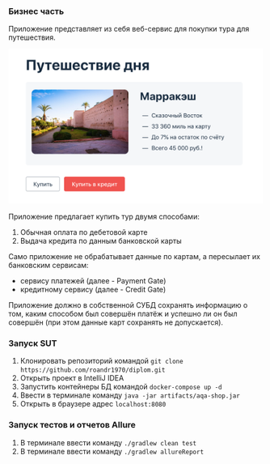 ### Бизнес часть

Приложение представляет из себя веб-сервис для покупки тура для путешествия.

![](src/test/resources/service.png)

Приложение предлагает купить тур двумя способами:
1. Обычная оплата по дебетовой карте
1. Выдача кредита по данным банковской карты

Само приложение не обрабатывает данные по картам, а пересылает их банковским сервисам:
* сервису платежей (далее - Payment Gate)
* кредитному сервису (далее - Credit Gate)

Приложение должно в собственной СУБД сохранять информацию о том, каким способом был совершён платёж и успешно ли он был совершён (при этом данные карт сохранять не допускается).

### Запуск SUT
1. Клонировать репозиторий командой `git clone https://github.com/roandr1970/diplom.git`
2. Открыть проект в IntelliJ IDEA
3. Запустить контейнеры БД командой `docker-compose up -d`
4. Ввести в терминале команду `java -jar artifacts/aqa-shop.jar`
5. Открыть в браузере адрес `localhost:8080`

### Запуск тестов и отчетов Allure
1. В терминале ввести команду `./gradlew clean test`
2. В терминале ввести команду `./gradlew allureReport`







